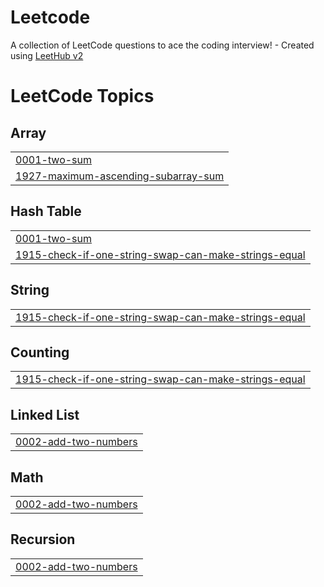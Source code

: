# Leetcode
A collection of LeetCode questions to ace the coding interview! - Created using [LeetHub v2](https://github.com/arunbhardwaj/LeetHub-2.0)

<!---LeetCode Topics Start-->
# LeetCode Topics
## Array
|  |
| ------- |
| [0001-two-sum](https://github.com/YuvrajSingh01234/Leetcode/tree/master/0001-two-sum) |
| [1927-maximum-ascending-subarray-sum](https://github.com/YuvrajSingh01234/Leetcode/tree/master/1927-maximum-ascending-subarray-sum) |
## Hash Table
|  |
| ------- |
| [0001-two-sum](https://github.com/YuvrajSingh01234/Leetcode/tree/master/0001-two-sum) |
| [1915-check-if-one-string-swap-can-make-strings-equal](https://github.com/YuvrajSingh01234/Leetcode/tree/master/1915-check-if-one-string-swap-can-make-strings-equal) |
## String
|  |
| ------- |
| [1915-check-if-one-string-swap-can-make-strings-equal](https://github.com/YuvrajSingh01234/Leetcode/tree/master/1915-check-if-one-string-swap-can-make-strings-equal) |
## Counting
|  |
| ------- |
| [1915-check-if-one-string-swap-can-make-strings-equal](https://github.com/YuvrajSingh01234/Leetcode/tree/master/1915-check-if-one-string-swap-can-make-strings-equal) |
## Linked List
|  |
| ------- |
| [0002-add-two-numbers](https://github.com/YuvrajSingh01234/Leetcode/tree/master/0002-add-two-numbers) |
## Math
|  |
| ------- |
| [0002-add-two-numbers](https://github.com/YuvrajSingh01234/Leetcode/tree/master/0002-add-two-numbers) |
## Recursion
|  |
| ------- |
| [0002-add-two-numbers](https://github.com/YuvrajSingh01234/Leetcode/tree/master/0002-add-two-numbers) |
<!---LeetCode Topics End-->